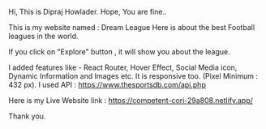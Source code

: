 Hi, This is Dipraj Howlader.
Hope, You are fine..

This is my website named : Dream League
Here is about the best Football leagues in the world.

If you click on "Explore" button , it will show you about the league.

I added features like - React Router, Hover Effect, Social Media icon, Dynamic Information and Images etc.
It is responsive too. (Pixel Minimum : 432 px).
I used API : https://www.thesportsdb.com/api.php

Here is my Live Website link : https://competent-cori-29a808.netlify.app/

Thank you.